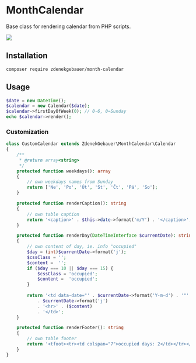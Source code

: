 # MonthCalendar
Base class for rendering calendar from PHP scripts.    

![](https://github.com/zdenekgebauer/monthcalendar/workflows/build/badge.svg)

## Installation 
`composer require zdenekgebauer/month-calendar`

## Usage
```php
$date = new DateTime();
$calendar = new Calendar($date);
$calendar->firstDayOfWeek(0); // 0-6, 0=Sunday
echo $calendar->render(); 
```

### Customization
```php
class CustomCalendar extends ZdenekGebauer\MonthCalendar\Calendar
{
    /**
     * @return array<string>
     */
    protected function weekdays(): array
    {
        // own weekdays names from Sunday
        return ['Ne', 'Po', 'Út', 'St', 'Čt', 'Pá', 'So'];
    }

    protected function renderCaption(): string
    {
        // own table caption
        return '<caption>' . $this->date->format('m/Y') . '</caption>';
    }

    protected function renderDay(DateTimeInterface $currentDate): string
    {
        // own content of day, ie. info "occupied"  
        $day = (int)$currentDate->format('j');        
        $cssClass = '';
        $content =  '';
        if ($day === 10 || $day === 15) {
            $cssClass = 'occupied';
            $content =  'occupied';                   
        }       
        
        return '<td data-date="' . $currentDate->format('Y-m-d') . '"' . $cssClass . '>'
            . $currentDate->format('j')
            . '<hr>' . ($content)
            . '</td>';
    }

    protected function renderFooter(): string
    {
        // own table footer
        return '<tfoot><tr><td colspan="7">occupied days: 2</td></tr></tfoot>';
    }
}
```


